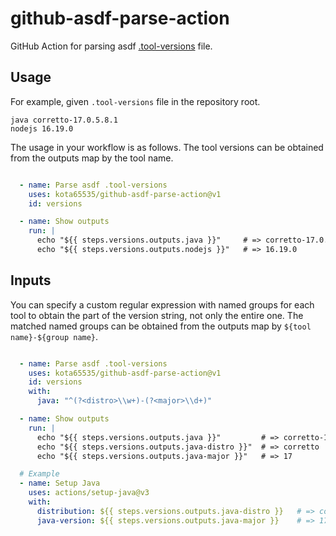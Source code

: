 # github-asdf-parse-action

GitHub Action for parsing asdf [.tool-versions](https://asdf-vm.com/manage/configuration.html#tool-versions) file.

## Usage

For example, given `.tool-versions` file in the repository root.

```
java corretto-17.0.5.8.1
nodejs 16.19.0
```

The usage in your workflow is as follows.
The tool versions can be obtained from the outputs map by the tool name.

```yaml

  - name: Parse asdf .tool-versions
    uses: kota65535/github-asdf-parse-action@v1
    id: versions

  - name: Show outputs
    run: |
      echo "${{ steps.versions.outputs.java }}"     # => corretto-17.0.5.8.1
      echo "${{ steps.versions.outputs.nodejs }}"   # => 16.19.0

```

## Inputs

You can specify a custom regular expression with named groups for each tool to obtain the part of the version string,
not only the entire one.
The matched named groups can be obtained from the outputs map by `${tool name}-${group name}`.

```yaml

  - name: Parse asdf .tool-versions
    uses: kota65535/github-asdf-parse-action@v1
    id: versions
    with:
      java: "^(?<distro>\\w+)-(?<major>\\d+)"

  - name: Show outputs
    run: |
      echo "${{ steps.versions.outputs.java }}"         # => corretto-17.0.5.8.1
      echo "${{ steps.versions.outputs.java-distro }}"  # => corretto
      echo "${{ steps.versions.outputs.java-major }}"   # => 17

  # Example
  - name: Setup Java
    uses: actions/setup-java@v3
    with:
      distribution: ${{ steps.versions.outputs.java-distro }}   # => corretto
      java-version: ${{ steps.versions.outputs.java-major }}    # => 17

```
